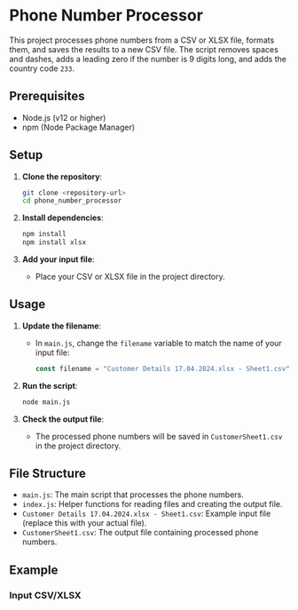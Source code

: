 # Phone Number Processor

This project processes phone numbers from a CSV or XLSX file, formats them, and saves the results to a new CSV file. The script removes spaces and dashes, adds a leading zero if the number is 9 digits long, and adds the country code `233`.

## Prerequisites

- Node.js (v12 or higher)
- npm (Node Package Manager)

## Setup

1. **Clone the repository**:
    ```sh
    git clone <repository-url>
    cd phone_number_processor
    ```

2. **Install dependencies**:
    ```sh
    npm install
    npm install xlsx

    ```

3. **Add your input file**:
    - Place your CSV or XLSX file in the project directory.

## Usage

1. **Update the filename**:
    - In `main.js`, change the `filename` variable to match the name of your input file:
      ```javascript
      const filename = "Customer Details 17.04.2024.xlsx - Sheet1.csv"; // Change this to your file's name
      ```

2. **Run the script**:
    ```sh
    node main.js
    ```

3. **Check the output file**:
    - The processed phone numbers will be saved in `CustomerSheet1.csv` in the project directory.

## File Structure

- `main.js`: The main script that processes the phone numbers.
- `index.js`: Helper functions for reading files and creating the output file.
- `Customer Details 17.04.2024.xlsx - Sheet1.csv`: Example input file (replace this with your actual file).
- `CustomerSheet1.csv`: The output file containing processed phone numbers.

## Example

### Input CSV/XLSX

